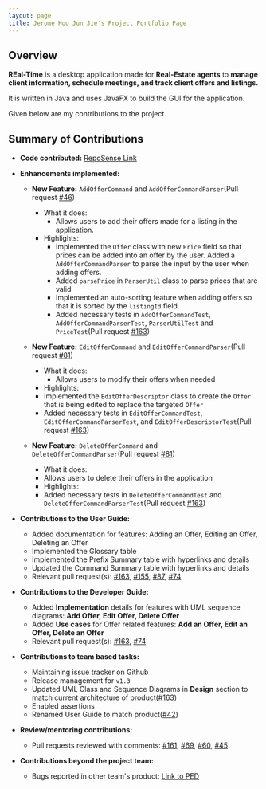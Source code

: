 ```yaml
---
layout: page
title: Jerome Hoo Jun Jie's Project Portfolio Page
---
```


## Overview

**REal-Time** is a desktop application made for **Real-Estate agents** to **manage client information,
schedule meetings, and track client offers and listings.**

It is written in Java and uses JavaFX to build the GUI for the application.

Given below are my contributions to the project.

## Summary of Contributions

* **Code contributed:** [RepoSense Link](https://nus-cs2103-ay2223s1.github.io/tp-dashboard/?search=jeromehjj&breakdown=true&sort=groupTitle&sortWithin=title&since=2022-09-16&timeframe=commit&mergegroup=&groupSelect=groupByRepos&checkedFileTypes=docs~functional-code~test-code~other)


* **Enhancements implemented:**
  * **New Feature:** `AddOfferCommand` and `AddOfferCommandParser`(Pull request [#46](https://github.com/AY2223S1-CS2103T-W15-2/tp/pull/46))
    * What it does: 
      * Allows users to add their offers made for a listing in the application. 
    * Highlights: 
      * Implemented the `Offer` class with new `Price` field so that prices can be added into an offer by
      the user. Added a `AddOfferCommandParser` to parse the input by the user when adding offers. 
      * Added `parsePrice` in `ParserUtil` class to parse prices that are valid
      * Implemented an auto-sorting feature when adding offers so that it is sorted by the `listingId` field.
      * Added necessary tests in `AddOfferCommandTest`, `AddOfferCommandParserTest`, `ParserUtilTest` and `PriceTest`(Pull request [#163](https://github.com/AY2223S1-CS2103T-W15-2/tp/pull/163))

  * **New Feature:** `EditOfferCommand` and `EditOfferCommandParser`(Pull request [#81](https://github.com/AY2223S1-CS2103T-W15-2/tp/pull/81))
    * What it does:
      * Allows users to modify their offers when needed
    * Highlights:
    * Implemented the `EditOfferDescriptor` class to create the `Offer` that is being edited to replace the targeted `Offer`
    * Added necessary tests in `EditOfferCommandTest`, `EditOfferCommandParserTest`, and `EditOfferDescriptorTest`(Pull request [#163](https://github.com/AY2223S1-CS2103T-W15-2/tp/pull/163))

  * **New Feature:** `DeleteOfferCommand` and `DeleteOfferCommandParser`(Pull request [#81](https://github.com/AY2223S1-CS2103T-W15-2/tp/pull/81))
    * What it does:
    * Allows users to delete their offers in the application
    * Highlights:
    * Added necessary tests in `DeleteOfferCommandTest` and `DeleteOfferCommandParserTest`(Pull request [#163](https://github.com/AY2223S1-CS2103T-W15-2/tp/pull/163))


* **Contributions to the User Guide:**
  * Added documentation for features: Adding an Offer, Editing an Offer, Deleting an Offer
  * Implemented the Glossary table
  * Implemented the Prefix Summary table with hyperlinks and details
  * Updated the Command Summary table with hyperlinks and details
  * Relevant pull request(s): [#163](https://github.com/AY2223S1-CS2103T-W15-2/tp/pull/163),
  [#155](https://github.com/AY2223S1-CS2103T-W15-2/tp/pull/155),
  [#87](https://github.com/AY2223S1-CS2103T-W15-2/tp/pull/87),
  [#74](https://github.com/AY2223S1-CS2103T-W15-2/tp/pull/74)



* **Contributions to the Developer Guide:**
    * Added **Implementation** details for features with UML sequence diagrams: **Add Offer, Edit Offer, Delete Offer**
    * Added **Use cases** for Offer related features: **Add an Offer, Edit an Offer, Delete an Offer**
    * Relevant pull request(s): [#163](https://github.com/AY2223S1-CS2103T-W15-2/tp/pull/163),
    [#74](https://github.com/AY2223S1-CS2103T-W15-2/tp/pull/74)


* **Contributions to team based tasks:**
  * Maintaining issue tracker on Github
  * Release management for `v1.3`
  * Updated UML Class and Sequence Diagrams in **Design** section to match current architecture of product([#163](https://github.com/AY2223S1-CS2103T-W15-2/tp/pull/163))
  * Enabled assertions
  * Renamed User Guide to match product([#42](https://github.com/AY2223S1-CS2103T-W15-2/tp/pull/42))


* **Review/mentoring contributions:**
  * Pull requests reviewed with comments: [#161](https://github.com/AY2223S1-CS2103T-W15-2/tp/pull/161),
  [#69](https://github.com/AY2223S1-CS2103T-W15-2/tp/pull/69),
  [#60](https://github.com/AY2223S1-CS2103T-W15-2/tp/pull/60),
  [#45](https://github.com/AY2223S1-CS2103T-W15-2/tp/pull/45)


* **Contributions beyond the project team:**
  * Bugs reported in other team's product: [Link to PED](https://github.com/jeromehjj/ped/issues)
